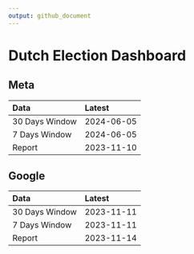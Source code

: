 ```yaml
---
output: github_document
---
```


# Dutch Election Dashboard



## Meta


|Data           |Latest     |
|:--------------|:----------|
|30 Days Window |2024-06-05 |
|7 Days Window  |2024-06-05 |
|Report         |2023-11-10 |

## Google


|Data           |Latest     |
|:--------------|:----------|
|30 Days Window |2023-11-11 |
|7 Days Window  |2023-11-11 |
|Report         |2023-11-14 |
